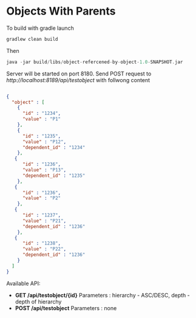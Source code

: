 # Objects With Parents

To build with gradle launch
```groovy
gradlew clean build
```
Then
```groovy
java -jar build/libs/object-refercened-by-object-1.0-SNAPSHOT.jar
```

Server will be started on port 8180. Send POST request to _http://localhost:8189/api/testobject_ with follwong content
```json

{
  "object" : [
    {
      "id" : "1234",
      "value" : "P1"
    },
    {
      "id" : "1235",
      "value" : "P12",
      "dependent_id" : "1234"
    },
   {
      "id" : "1236",
      "value" : "P13",
      "dependent_id" : "1235"
    },
   {
      "id" : "1236",
      "value" : "P2"
    },
   {
      "id" : "1237",
      "value" : "P21",
      "dependent_id" : "1236"
    },
   {
      "id" : "1238",
      "value" : "P22",
      "dependent_id" : "1236"
    }
  ]
} 
```

Available API:

- **GET /api/testobject/{id}**
Parameters : hierarchy - ASC/DESC, depth - depth of hierarchy
- **POST /api/testobject** 
Parameters : none